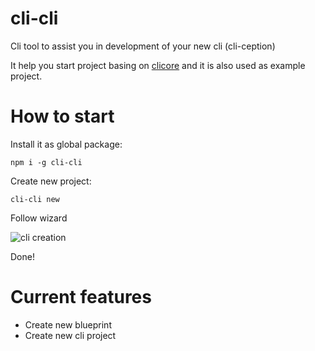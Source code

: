 # cli-cli
Cli tool to assist you in development of your new cli (cli-ception)

It help you start project basing on [clicore](https://github.com/Szpadel/clicore)
and it is also used as example project.

# How to start

Install it as global package:

```
npm i -g cli-cli
```

Create new project:

```
cli-cli new
```

Follow wizard

![cli creation](https://rawgit.com/Szpadel/cli-cli/master/images/project-creation.png)

Done!

# Current features
 * Create new blueprint
 * Create new cli project
